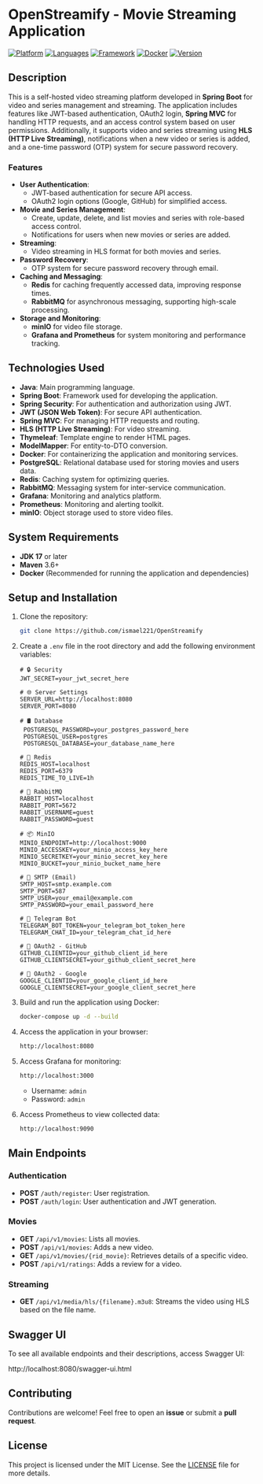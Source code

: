 # OpenStreamify - Movie Streaming Application

[![Platform](https://img.shields.io/badge/platform-Web-orange.svg)](https://spring.io/projects/spring-boot)
[![Languages](https://img.shields.io/badge/language-Java-orange.svg)](https://www.java.com/)
[![Framework](https://img.shields.io/badge/framework-Spring%20Boot-green.svg)](https://spring.io/projects/spring-boot)
[![Docker](https://img.shields.io/badge/Docker-compatible-blue.svg)](https://www.docker.com/)
[![Version](https://img.shields.io/badge/version-1.0.0-blue.svg)](https://github.com/ismael221/OpenStreamify/releases)


## Description

This is a self-hosted video streaming platform developed in **Spring Boot** for video and series management and streaming. The application includes features like JWT-based authentication, OAuth2 login, **Spring MVC** for handling HTTP requests, and an access control system based on user permissions. Additionally, it supports video and series streaming using **HLS (HTTP Live Streaming)**, notifications when a new video or series is added, and a one-time password (OTP) system for secure password recovery.

### Features

- **User Authentication**:
    - JWT-based authentication for secure API access.
    - OAuth2 login options (Google, GitHub) for simplified access.
- **Movie and Series Management**:
    - Create, update, delete, and list movies and series with role-based access control.
    - Notifications for users when new movies or series are added.
- **Streaming**:
    - Video streaming in HLS format for both movies and series.
- **Password Recovery**:
    - OTP system for secure password recovery through email.
- **Caching and Messaging**:
    - **Redis** for caching frequently accessed data, improving response times.
    - **RabbitMQ** for asynchronous messaging, supporting high-scale processing.
- **Storage and Monitoring**:
    - **minIO** for video file storage.
    - **Grafana and Prometheus** for system monitoring and performance tracking.

## Technologies Used

- **Java**: Main programming language.
- **Spring Boot**: Framework used for developing the application.
- **Spring Security**: For authentication and authorization using JWT.
- **JWT (JSON Web Token)**: For secure API authentication.
- **Spring MVC**: For managing HTTP requests and routing.
- **HLS (HTTP Live Streaming)**: For video streaming.
- **Thymeleaf**: Template engine to render HTML pages.
- **ModelMapper**: For entity-to-DTO conversion.
- **Docker**: For containerizing the application and monitoring services.
- **PostgreSQL**: Relational database used for storing movies and users data.
- **Redis**: Caching system for optimizing queries.
- **RabbitMQ**: Messaging system for inter-service communication.
- **Grafana**: Monitoring and analytics platform.
- **Prometheus**: Monitoring and alerting toolkit.
- **minIO**: Object storage used to store video files.

## System Requirements

- **JDK 17** or later
- **Maven** 3.6+
- **Docker** (Recommended for running the application and dependencies)

## Setup and Installation

1. Clone the repository:
   ```bash
   git clone https://github.com/ismael221/OpenStreamify
   ```

2. Create a `.env` file in the root directory and add the following environment variables:

   ```env
   # 🔒 Security
   JWT_SECRET=your_jwt_secret_here
   
   # 🌐 Server Settings
   SERVER_URL=http://localhost:8080
   SERVER_PORT=8080
   
   # 🛢️ Database
    POSTGRESQL_PASSWORD=your_postgres_password_here
    POSTGRESQL_USER=postgres
    POSTGRESQL_DATABASE=your_database_name_here
   
   # 🔴 Redis
   REDIS_HOST=localhost
   REDIS_PORT=6379
   REDIS_TIME_TO_LIVE=1h
   
   # 🐇 RabbitMQ
   RABBIT_HOST=localhost
   RABBIT_PORT=5672
   RABBIT_USERNAME=guest
   RABBIT_PASSWORD=guest
   
   # 📦 MinIO
   MINIO_ENDPOINT=http://localhost:9000
   MINIO_ACCESSKEY=your_minio_access_key_here
   MINIO_SECRETKEY=your_minio_secret_key_here
   MINIO_BUCKET=your_minio_bucket_name_here
   
   # 📧 SMTP (Email)
   SMTP_HOST=smtp.example.com
   SMTP_PORT=587
   SMTP_USER=your_email@example.com
   SMTP_PASSWORD=your_email_password_here
   
   # 📢 Telegram Bot
   TELEGRAM_BOT_TOKEN=your_telegram_bot_token_here
   TELEGRAM_CHAT_ID=your_telegram_chat_id_here
   
   # 🔑 OAuth2 - GitHub
   GITHUB_CLIENTID=your_github_client_id_here
   GITHUB_CLIENTSECRET=your_github_client_secret_here
   
   # 🔑 OAuth2 - Google
   GOOGLE_CLIENTID=your_google_client_id_here
   GOOGLE_CLIENTSECRET=your_google_client_secret_here
   ```

3. Build and run the application using Docker:
   ```bash
   docker-compose up -d --build
   ```

4. Access the application in your browser:
   ```bash
   http://localhost:8080
   ```

5. Access Grafana for monitoring:
   ```bash
   http://localhost:3000
   ```
    - Username: `admin`
    - Password: `admin`

6. Access Prometheus to view collected data:
   ```bash
   http://localhost:9090
   ```

## Main Endpoints

### Authentication

- **POST** `/auth/register`: User registration.
- **POST** `/auth/login`: User authentication and JWT generation.

### Movies

- **GET** `/api/v1/movies`: Lists all movies.
- **POST** `/api/v1/movies`: Adds a new video.
- **GET** `/api/v1/movies/{rid_movie}`: Retrieves details of a specific video.
- **POST** `/api/v1/ratings`: Adds a review for a video.

### Streaming

- **GET** `/api/v1/media/hls/{filename}.m3u8`: Streams the video using HLS based on the file name.

## Swagger UI

To see all available endpoints and their descriptions, access Swagger UI:

http://localhost:8080/swagger-ui.html

## Contributing

Contributions are welcome! Feel free to open an **issue** or submit a **pull request**.

## License

This project is licensed under the MIT License. See the [LICENSE](./LICENSE) file for more details.

